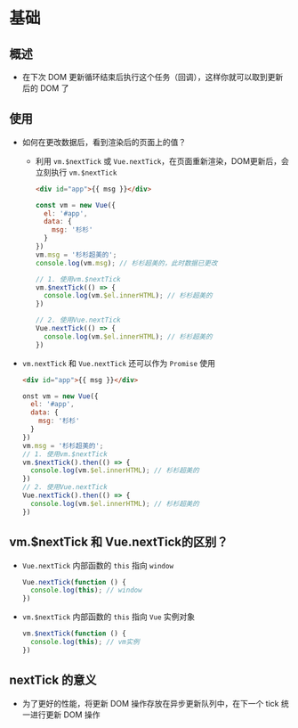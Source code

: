 # 基础

## 概述

  - 在下次 DOM 更新循环结束后执行这个任务（回调），这样你就可以取到更新后的 DOM 了

## 使用

  - 如何在更改数据后，看到渲染后的页面上的值？

      - 利用 `vm.$nextTick` 或 `Vue.nextTick`，在页面重新渲染，DOM更新后，会立刻执行 `vm.$nextTick`

        ```html
        <div id="app">{{ msg }}</div>
        ```

        ```javascript
        const vm = new Vue({
          el: '#app',
          data: {
            msg: '杉杉'
          }
        })
        vm.msg = '杉杉超美的';
        console.log(vm.msg); // 杉杉超美的，此时数据已更改

        // 1. 使用vm.$nextTick
        vm.$nextTick(() => {
          console.log(vm.$el.innerHTML); // 杉杉超美的
        })

        // 2. 使用Vue.nextTick
        Vue.nextTick(() => {
          console.log(vm.$el.innerHTML); // 杉杉超美的
        })
        ```

  - `vm.nextTick` 和 `Vue.nextTick` 还可以作为 `Promise` 使用

    ```html
    <div id="app">{{ msg }}</div>
    ```

    ```javascript
    onst vm = new Vue({
      el: '#app',
      data: {
        msg: '杉杉'
      }
    })
    vm.msg = '杉杉超美的';
    // 1. 使用vm.$nextTick
    vm.$nextTick().then(() => {
      console.log(vm.$el.innerHTML); // 杉杉超美的
    })
    // 2. 使用Vue.nextTick
    Vue.nextTick().then(() => {
      console.log(vm.$el.innerHTML); // 杉杉超美的
    })
    ```

## vm.\$nextTick 和 Vue.nextTick的区别？

  - `Vue.nextTick` 内部函数的 `this` 指向 `window`

    ```javascript
    Vue.nextTick(function () {
      console.log(this); // window
    })
    ```

  - `vm.$nextTick` 内部函数的 `this` 指向 `Vue` 实例对象

    ```javascript
    vm.$nextTick(function () {
      console.log(this); // vm实例
    })
    ```

## nextTick 的意义

  - 为了更好的性能，将更新 DOM 操作存放在异步更新队列中，在下一个 tick 统一进行更新 DOM 操作
